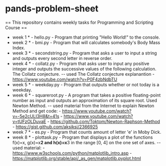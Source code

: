 # pands-problem-sheet
== This repository contains weekly tasks for Programming and Scripting Course ==

 * week 1 * - hello.py - Program that printing "Hello World!" to the console.
 * week 2 * - bmi.py - Program that will calculates somebody's Body Mass Index.
 * week 3 * - secondstring.py - Program that asks a user to input a string and outputs every second letter in reverse order.
 * week 4 * - collatz.py - Program that asks user to input any positive integer and outputs the successive values of the following calculation. The Collatz conjecture.
				-- used The Collatz conjecture explanantion - https://www.youtube.com/watch?v=P0F4zbNdbTU
 * week 5 * - weekday.py - Program that outputs whether or not today is a weekday.
 * week 6 * - squareroot.py - A program that takes a positive floating-point number as input and outputs an approximation of its square root. Used Newton Method.
				-- used material from the Internet to explain Newton Method and get code:
						 - https://www.youtube.com/watch?v=-5e2cULI3H8&t=41s
						 - https://www.youtube.com/watch?v=tUFzOLDuvaE
						 - https://github.com/Toktom/Newton-Raphson-Method
						 - https://gist.github.com/aksiksi/2366925
 * week 7 * - es.py - Program that counts amount of letter 'e' in Moby Dick.
 * week 8 * - plottask.py - Program  that displays a plot of the functions f(x)=x, g(x)=x**2 and h(x)=x**3 in the range [0, 4] on the one set of axes. 
				-- used material: 
						 - https://www.w3schools.com/python/matplotlib_intro.asp
						 - https://matplotlib.org/stable/api/_as_gen/matplotlib.pyplot.html